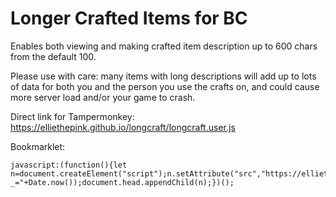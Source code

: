 # Longer Crafted Items for BC

Enables both viewing and making crafted item description up to 600 chars from the default 100.

Please use with care: many items with long descriptions will add up to lots of data for both you
and the person you use the crafts on, and could cause more server load and/or your game to crash.

Direct link for Tampermonkey:
https://elliethepink.github.io/longcraft/longcraft.user.js

Bookmarklet:
```
javascript:(function(){let n=document.createElement("script");n.setAttribute("src","https://elliethepink.github.io/longcraft/longcraft.user.js?_="+Date.now());document.head.appendChild(n);})();
```
